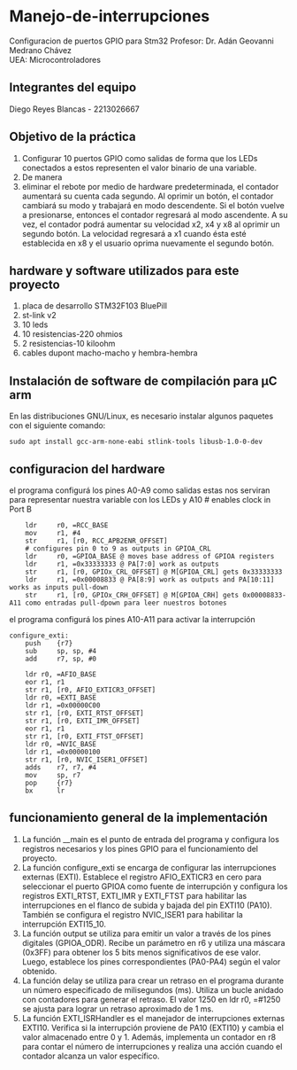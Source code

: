 # Manejo-de-interrupciones
Configuracion de puertos GPIO para Stm32 
Profesor: Dr. Adán Geovanni Medrano Chávez  
UEA: Microcontroladores
## Integrantes del equipo 
Diego Reyes Blancas - 2213026667
## Objetivo de la práctica
1. Configurar 10 puertos GPIO como salidas de forma que los LEDs conectados a estos representen el valor binario de una variable.
2. De manera
3. eliminar el rebote por medio de hardware
predeterminada, el contador aumentará su cuenta cada segundo. Al
oprimir un botón, el contador cambiará su modo y trabajará en modo
descendente. Si el botón vuelve a presionarse, entonces el contador
regresará al modo ascendente. A su vez, el contador podrá aumentar su
velocidad x2, x4 y x8 al oprimir un segundo botón. La velocidad regresará
a x1 cuando ésta esté establecida en x8 y el usuario oprima nuevamente
el segundo botón.
## hardware y software utilizados para este proyecto
1. placa de desarrollo STM32F103 BluePill
2. st-link v2
3. 10 leds
4. 10 resistencias-220 ohmios
5. 2 resistencias-10 kiloohm
6. cables dupont macho-macho y hembra-hembra
## Instalación de software de compilación para µC arm
En las distribuciones GNU/Linux, es necesario instalar algunos paquetes con el siguiente comando:
````
sudo apt install gcc-arm-none-eabi stlink-tools libusb-1.0-0-dev
````
## configuracion del hardware
el programa configurá los pines A0-A9 como salidas estas nos serviran para representar nuestra variable con los LEDs  y A10 # enables clock in Port B
````
    ldr     r0, =RCC_BASE
    mov     r1, #4
    str     r1, [r0, RCC_APB2ENR_OFFSET]
    # configures pin 0 to 9 as outputs in GPIOA_CRL
    ldr     r0, =GPIOA_BASE @ moves base address of GPIOA registers
    ldr     r1, =0x33333333 @ PA[7:0] work as outputs
    str     r1, [r0, GPIOx_CRL_OFFSET] @ M[GPIOA_CRL] gets 0x33333333
    ldr     r1, =0x00008833 @ PA[8:9] work as outputs and PA[10:11] works as inputs pull-down
    str     r1, [r0, GPIOx_CRH_OFFSET] @ M[GPIOA_CRH] gets 0x00008833-A11 como entradas pull-dpown para leer nuestros botones
````
el programa configurá los pines A10-A11 para activar la interrupción 
````
configure_exti:
    push    {r7}
    sub     sp, sp, #4
    add     r7, sp, #0
    
    ldr r0, =AFIO_BASE
    eor r1, r1
    str r1, [r0, AFIO_EXTICR3_OFFSET]
    ldr r0, =EXTI_BASE
    ldr r1, =0x00000C00
    str r1, [r0, EXTI_RTST_OFFSET]
    str r1, [r0, EXTI_IMR_OFFSET]
    eor r1, r1
    str r1, [r0, EXTI_FTST_OFFSET]
    ldr r0, =NVIC_BASE
    ldr r1, =0x00000100
    str r1, [r0, NVIC_ISER1_OFFSET]  
    adds    r7, r7, #4
    mov     sp, r7
    pop     {r7}
    bx      lr
````
## funcionamiento general de la implementación
1. La función __main es el punto de entrada del programa y configura los registros necesarios y los pines GPIO para el funcionamiento del proyecto.
2. La función configure_exti se encarga de configurar las interrupciones externas (EXTI). Establece el registro AFIO_EXTICR3 en cero para seleccionar el puerto GPIOA como fuente de interrupción y configura los registros EXTI_RTST, EXTI_IMR y EXTI_FTST para habilitar las interrupciones en el flanco de subida y bajada del pin EXTI10 (PA10). También se configura el registro NVIC_ISER1 para habilitar la interrupción EXTI15_10.
3. La función output se utiliza para emitir un valor a través de los pines digitales (GPIOA_ODR). Recibe un parámetro en r6 y utiliza una máscara (0x3FF) para obtener los 5 bits menos significativos de ese valor. Luego, establece los pines correspondientes (PA0-PA4) según el valor obtenido.
4. La función delay se utiliza para crear un retraso en el programa durante un número especificado de milisegundos (ms). Utiliza un bucle anidado con contadores para generar el retraso. El valor 1250 en ldr r0, =#1250 se ajusta para lograr un retraso aproximado de 1 ms.
5. La función EXTI_ISRHandler es el manejador de interrupciones externas EXTI10. Verifica si la interrupción proviene de PA10 (EXTI10) y cambia el valor almacenado entre 0 y 1. Además, implementa un contador en r8 para contar el número de interrupciones y realiza una acción cuando el contador alcanza un valor específico.
